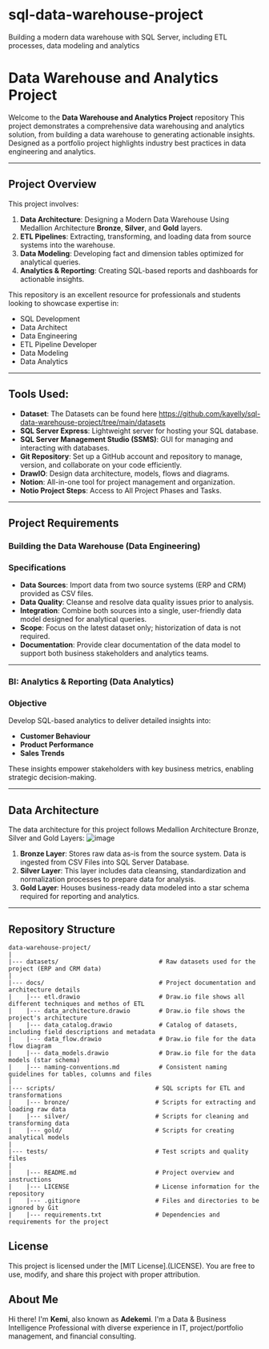# sql-data-warehouse-project
Building a modern data warehouse with SQL Server, including ETL processes, data modeling and analytics 
# Data Warehouse and Analytics Project 

Welcome to the **Data Warehouse and Analytics Project** repository 
This project demonstrates a comprehensive data warehousing and analytics solution, from building a data warehouse to generating actionable insights. Designed as a portfolio project highlights industry best practices in data engineering and analytics. 

----
## Project Overview
This project involves:
  1. **Data Architecture**: Designing a Modern Data Warehouse Using Medallion Architecture **Bronze**, **Silver**, and **Gold** layers.
  2. **ETL Pipelines**: Extracting, transforming, and loading data from source systems into the warehouse.
  3. **Data Modeling**: Developing fact and dimension tables optimized for analytical queries.
  4. **Analytics & Reporting**: Creating SQL-based reports and dashboards for actionable insights.

This repository is an excellent resource for professionals and students looking to showcase expertise in:
- SQL Development
- Data Architect
- Data Engineering
- ETL Pipeline Developer
- Data Modeling
- Data Analytics

---
## Tools Used:
- **Dataset**: The Datasets can be found here https://github.com/kayelly/sql-data-warehouse-project/tree/main/datasets
- **SQL Server Express**: Lightweight server for hosting your SQL database.
- **SQL Server Management Studio (SSMS)**: GUI for managing and interacting with databases.
- **Git Repository**: Set up a GitHub account and repository to manage, version, and collaborate on your code efficiently.
- **DrawIO**: Design data architecture, models, flows and diagrams.
- **Notion**: All-in-one tool for project management and organization.
- **Notio Project Steps**: Access to All Project Phases and Tasks.

---
## Project Requirements 

### Building the Data Warehouse (Data Engineering)

### Specifications 
- **Data Sources**: Import data from two source systems (ERP and CRM) provided as CSV files.
- **Data Quality**: Cleanse and resolve data quality issues prior to analysis.
- **Integration**: Combine both sources into a single, user-friendly data model designed for analytical queries.
- **Scope**: Focus on the latest dataset only; historization of data is not required.
- **Documentation**: Provide clear documentation of the data model to support both business stakeholders and analytics teams.


---

### BI: Analytics & Reporting (Data Analytics)

### Objective 
Develop SQL-based analytics to deliver detailed insights into:
- **Customer Behaviour**
- **Product Performance**
- **Sales Trends**


These insights empower stakeholders with key business metrics, enabling strategic decision-making.

---
## Data Architecture 
The data architecture for this project follows Medallion Architecture Bronze, Silver and Gold Layers:
![image](https://github.com/user-attachments/assets/9f07a80f-72c8-4742-aefc-68a0cf29df99)

1. **Bronze Layer**: Stores raw data as-is from the source system. Data is ingested from CSV Files into SQL Server Database.
2. **Silver Layer**: This layer includes data cleansing, standardization and normalization processes to prepare data for analysis.
3. **Gold Layer**: Houses business-ready data modeled into a star schema required for reporting and analytics.
---

## Repository Structure
```
data-warehouse-project/
|
|--- datasets/                            # Raw datasets used for the project (ERP and CRM data)
|
|--- docs/                                # Project documentation and architecture details
|    |--- etl.drawio                      # Draw.io file shows all different techniques and methos of ETL
|    |--- data_architecture.drawio        # Draw.io file shows the project's architecture
|    |--- data_catalog.drawio             # Catalog of datasets, including field descriptions and metadata
|    |--- data_flow.drawio                # Draw.io file for the data flow diagram
|    |--- data_models.drawio              # Draw.io file for the data models (star schema)
|    |--- naming-conventions.md           # Consistent naming guidelines for tables, columns and files
|
|--- scripts/                            # SQL scripts for ETL and transformations
|    |--- bronze/                        # Scripts for extracting and loading raw data
|    |--- silver/                        # Scripts for cleaning and transforming data
|    |--- gold/                          # Scripts for creating analytical models
|
|--- tests/                              # Test scripts and quality files
|
|    |--- README.md                      # Project overview and instructions
|    |--- LICENSE                        # License information for the repository
|    |--- .gitignore                     # Files and directories to be ignored by Git
|    |--- requirements.txt               # Dependencies and requirements for the project
```

## License 
This project is licensed under the [MIT License].(LICENSE). You are free to use, modify, and share this project with proper attribution.

## About Me
Hi there! I'm  **Kemi**, also known as **Adekemi**. I'm a Data & Business Intelligence Professional with diverse experience in IT, project/portfolio management, and financial consulting.

